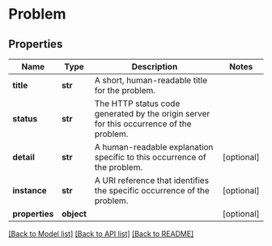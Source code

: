 # Problem

## Properties
Name | Type | Description | Notes
------------ | ------------- | ------------- | -------------
**title** | **str** | A short, human-readable title for the problem. | 
**status** | **str** | The HTTP status code generated by the origin server for this occurrence of the problem. | 
**detail** | **str** | A human-readable explanation specific to this occurrence of the problem. | [optional] 
**instance** | **str** | A URI reference that identifies the specific occurrence of the problem. | [optional] 
**properties** | **object** |  | [optional] 

[[Back to Model list]](../README.md#documentation-for-models) [[Back to API list]](../README.md#documentation-for-api-endpoints) [[Back to README]](../README.md)

